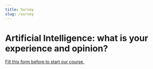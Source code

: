 ```yaml
---
title: Survey
slug: /survey
---
```



# Artificial Intelligence: what is your experience and opinion?

[Fill this form before to start our course.]([URL](https://forms.gle/6DJsyMvEpBatoGGq6))

